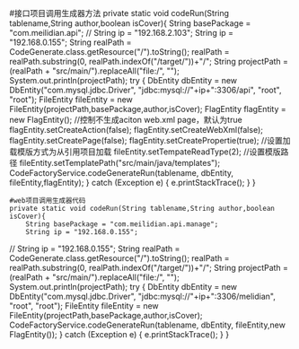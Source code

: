#接口项目调用生成器方法
private static void codeRun(String tablename,String author,boolean isCover){
		String basePackage = "com.meilidian.api";
//		String ip = "192.168.2.103";
		String ip = "192.168.0.155";
		 String realPath = CodeGenerate.class.getResource("/").toString();
		 realPath = realPath.substring(0, realPath.indexOf("/target/"))+"/";
		 String projectPath = (realPath + "src/main/").replaceAll("file:/", "");
		 System.out.println(projectPath);
		try {
			DbEntity dbEntity = new DbEntity("com.mysql.jdbc.Driver", "jdbc:mysql://"+ip+":3306/api", "root", "root");
			FileEntity fileEntity = new FileEntity(projectPath,basePackage,author,isCover);
			FlagEntity flagEntity = new FlagEntity();
			//控制不生成aciton web.xml page，默认为true
			flagEntity.setCreateAction(false);
			flagEntity.setCreateWebXml(false);
			flagEntity.setCreatePage(false);
			flagEntity.setCreatePropertie(true);
			//设置加载模版方式为从引用项目加载
			fileEntity.setTempateReadType(2);
			//设置模版路径
			fileEntity.setTemplatePath("src/main/java/templates");
			CodeFactoryService.codeGenerateRun(tablename, dbEntity, fileEntity,flagEntity);
		} catch (Exception e) {
			e.printStackTrace();
		}
	}
	
	#web项目调用生成器代码
	private static void codeRun(String tablename,String author,boolean isCover){
		String basePackage = "com.meilidian.api.manage";
		String ip = "192.168.0.155";
//		String ip = "192.168.0.155";
		 String realPath = CodeGenerate.class.getResource("/").toString();
		 realPath = realPath.substring(0, realPath.indexOf("/target/"))+"/";
		 String projectPath = (realPath + "src/main/").replaceAll("file:/", "");
		 System.out.println(projectPath);
		try {
			DbEntity dbEntity = new DbEntity("com.mysql.jdbc.Driver", "jdbc:mysql://"+ip+":3306/melidian", "root", "root");
			FileEntity fileEntity = new FileEntity(projectPath,basePackage,author,isCover);
			CodeFactoryService.codeGenerateRun(tablename, dbEntity, fileEntity,new FlagEntity());
		} catch (Exception e) {
			e.printStackTrace();
		}
	}